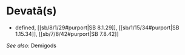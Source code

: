 # Devatā(s)

* defined, [[sb/8/1/29#purport|SB 8.1.29]], [[sb/1/15/34#purport|SB 1.15.34]], [[sb/7/8/42#purport|SB 7.8.42]]

*See also:* Demigods
